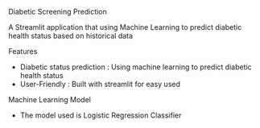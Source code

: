 Diabetic Screening Prediction

A Streamlit application that using Machine Learning to predict diabetic health status based on historical data

Features
- Diabetic status prediction : Using machine learning to predict diabetic health status
- User-Friendly : Built with streamlit for easy used

Machine Learning Model
- The model used is Logistic Regression Classifier
